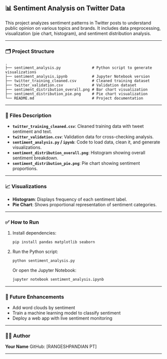## 📊 Sentiment Analysis on Twitter Data

This project analyzes sentiment patterns in Twitter posts to understand public opinion on various topics and brands. It includes data preprocessing, visualization (pie chart, histogram), and sentiment distribution analysis.

---

### 🗂️ Project Structure

```
.
├── sentiment_analysis.py              # Python script to generate visualizations
├── sentiment_analysis.ipynb           # Jupyter Notebook version
├── twitter_training_cleaned.csv       # Cleaned training dataset
├── twitter_validation.csv             # Validation dataset
├── sentiment_distribution_overall.png # Bar chart visualization
├── sentiment_distribution_pie.png     # Pie chart visualization
└── README.md                          # Project documentation
```

---

### 📁 Files Description

* **`twitter_training_cleaned.csv`**: Cleaned training data with tweet sentiment and text.
* **`twitter_validation.csv`**: Validation data for cross-checking analysis.
* **`sentiment_analysis.py` / `ipynb`**: Code to load data, clean it, and generate visualizations.
* **`sentiment_distribution_overall.png`**: Histogram showing overall sentiment breakdown.
* **`sentiment_distribution_pie.png`**: Pie chart showing sentiment proportions.

---

### 📈 Visualizations

* **Histogram**: Displays frequency of each sentiment label.
* **Pie Chart**: Shows proportional representation of sentiment categories.

---

### ✅ How to Run

1. Install dependencies:

   ```bash
   pip install pandas matplotlib seaborn
   ```

2. Run the Python script:

   ```bash
   python sentiment_analysis.py
   ```

   Or open the Jupyter Notebook:

   ```bash
   jupyter notebook sentiment_analysis.ipynb
   ```

---

### 🧠 Future Enhancements

* Add word clouds by sentiment
* Train a machine learning model to classify sentiment
* Deploy a web app with live sentiment monitoring

---

### 🧑‍💻 Author

**Your Name**
GitHub: [RANGESHPANDIAN PT]


---


